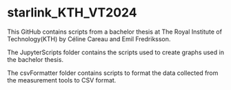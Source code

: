 # starlink_KTH_VT2024
This GitHub contains scripts from a bachelor thesis at The Royal Institute of Technology(KTH) by Céline Careau and Emil Fredriksson.

The JupyterScripts folder contains the scripts used to create graphs used in the bachelor thesis.

The csvFormatter folder contains scripts to format the data collected from the measurement tools to CSV format.
